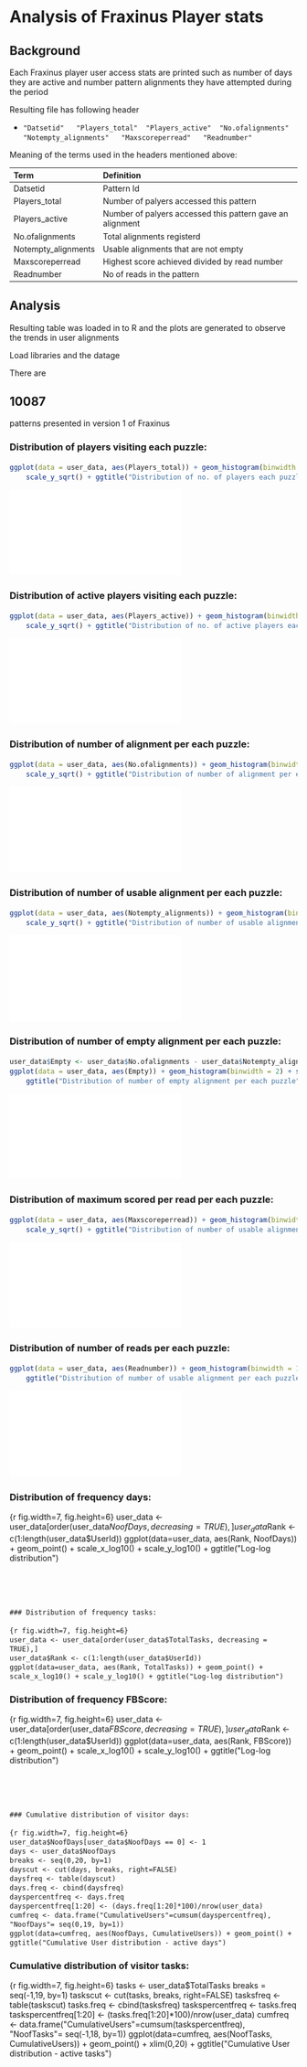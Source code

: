 Analysis of Fraxinus Player stats
========================================================

Background
--------------------------------------------------------
Each Fraxinus player user access stats are printed such as number of days they are active and number pattern alignments they have attempted during the period

Resulting file has following header  
* `"Datsetid"   "Players_total"  "Players_active"  "No.ofalignments"    "Notempty_alignments"   "Maxscoreperread"   "Readnumber"`  

Meaning of the terms used in the headers mentioned above:

| Term                | Definition                                                  |
|:------------------- |:----------------------------------------------------------- |
| Datsetid            | Pattern Id |
| Players_total       |	Number of palyers accessed this pattern |
| Players_active      |	Number of palyers accessed this pattern gave an alignment |
| No.ofalignments     |	Total alignments registerd |
| Notempty_alignments |	Usable alignments that are not empty | 
| Maxscoreperread     | Highest score achieved divided by read number | 
| Readnumber          | No of reads in the pattern | 

Analysis
--------------------------------------------------------
Resulting table was loaded in to R and the plots are generated to observe the trends in user alignments

Load libraries and the datage



There are 
## 10087 
patterns presented in version 1 of Fraxinus


### Distribution of players visiting each puzzle:


```r
ggplot(data = user_data, aes(Players_total)) + geom_histogram(binwidth = 2) + 
    scale_y_sqrt() + ggtitle("Distribution of no. of players each puzzle")
```

![plot of chunk unnamed-chunk-1](figure/unnamed-chunk-1.pdf) 



### Distribution of active players visiting each puzzle:


```r
ggplot(data = user_data, aes(Players_active)) + geom_histogram(binwidth = 2) + 
    scale_y_sqrt() + ggtitle("Distribution of no. of active players each puzzle")
```

![plot of chunk unnamed-chunk-2](figure/unnamed-chunk-2.pdf) 



### Distribution of number of alignment per each puzzle:


```r
ggplot(data = user_data, aes(No.ofalignments)) + geom_histogram(binwidth = 2) + 
    scale_y_sqrt() + ggtitle("Distribution of number of alignment per each puzzle")
```

![plot of chunk unnamed-chunk-3](figure/unnamed-chunk-3.pdf) 



### Distribution of number of usable alignment per each puzzle:


```r
ggplot(data = user_data, aes(Notempty_alignments)) + geom_histogram(binwidth = 2) + 
    scale_y_sqrt() + ggtitle("Distribution of number of usable alignment per each puzzle")
```

![plot of chunk unnamed-chunk-4](figure/unnamed-chunk-4.pdf) 




### Distribution of number of empty alignment per each puzzle:


```r
user_data$Empty <- user_data$No.ofalignments - user_data$Notempty_alignments
ggplot(data = user_data, aes(Empty)) + geom_histogram(binwidth = 2) + scale_y_sqrt() + 
    ggtitle("Distribution of number of empty alignment per each puzzle")
```

![plot of chunk unnamed-chunk-5](figure/unnamed-chunk-5.pdf) 




### Distribution of maximum scored per read per each puzzle:


```r
ggplot(data = user_data, aes(Maxscoreperread)) + geom_histogram(binwidth = 1) + 
    scale_y_sqrt() + ggtitle("Distribution of number of usable alignment per each puzzle")
```

![plot of chunk unnamed-chunk-6](figure/unnamed-chunk-6.pdf) 



### Distribution of number of reads per each puzzle:


```r
ggplot(data = user_data, aes(Readnumber)) + geom_histogram(binwidth = 1) + scale_y_sqrt() + 
    ggtitle("Distribution of number of usable alignment per each puzzle")
```

![plot of chunk unnamed-chunk-7](figure/unnamed-chunk-7.pdf) 



### Distribution of frequency days:

{r fig.width=7, fig.height=6}
user_data <- user_data[order(user_data$NoofDays, decreasing = TRUE),]
user_data$Rank <- c(1:length(user_data$UserId))
ggplot(data=user_data, aes(Rank, NoofDays)) + geom_point() + scale_x_log10() + scale_y_log10() + ggtitle("Log-log distribution")

```




### Distribution of frequency tasks:

{r fig.width=7, fig.height=6}
user_data <- user_data[order(user_data$TotalTasks, decreasing = TRUE),]
user_data$Rank <- c(1:length(user_data$UserId))
ggplot(data=user_data, aes(Rank, TotalTasks)) + geom_point() + scale_x_log10() + scale_y_log10() + ggtitle("Log-log distribution")

```




### Distribution of frequency FBScore:

{r fig.width=7, fig.height=6}
user_data <- user_data[order(user_data$FBScore, decreasing = TRUE),]
user_data$Rank <- c(1:length(user_data$UserId))
ggplot(data=user_data, aes(Rank, FBScore)) + geom_point() + scale_x_log10() + scale_y_log10() + ggtitle("Log-log distribution")

```




### Cumulative distribution of visitor days:

{r fig.width=7, fig.height=6}
user_data$NoofDays[user_data$NoofDays == 0] <- 1
days <- user_data$NoofDays
breaks <- seq(0,20, by=1)
dayscut <- cut(days, breaks, right=FALSE)
daysfreq <- table(dayscut)
days.freq <- cbind(daysfreq)
dayspercentfreq <- days.freq
dayspercentfreq[1:20] <- (days.freq[1:20]*100)/nrow(user_data)
cumfreq <- data.frame("CumulativeUsers"=cumsum(dayspercentfreq), "NoofDays"= seq(0,19, by=1))
ggplot(data=cumfreq, aes(NoofDays, CumulativeUsers)) + geom_point() + ggtitle("Cumulative User distribution - active days")

```



### Cumulative distribution of visitor tasks:

{r fig.width=7, fig.height=6}
tasks <- user_data$TotalTasks
breaks = seq(-1,19, by=1)
taskscut <- cut(tasks, breaks, right=FALSE)
tasksfreq <- table(taskscut)
tasks.freq <- cbind(tasksfreq)
taskspercentfreq <- tasks.freq
taskspercentfreq[1:20] <- (tasks.freq[1:20]*100)/nrow(user_data)
cumfreq <- data.frame("CumulativeUsers"=cumsum(taskspercentfreq), "NoofTasks"= seq(-1,18, by=1))
ggplot(data=cumfreq, aes(NoofTasks, CumulativeUsers)) + geom_point() + xlim(0,20) + ggtitle("Cumulative User distribution - active tasks")

```



